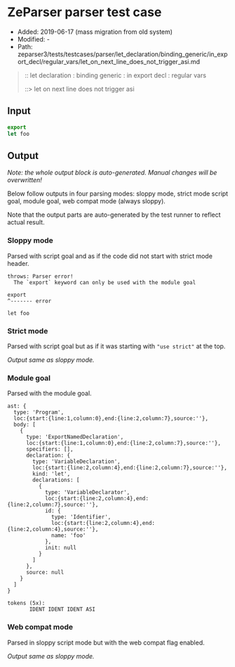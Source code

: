 # ZeParser parser test case

- Added: 2019-06-17 (mass migration from old system)
- Modified: -
- Path: zeparser3/tests/testcases/parser/let_declaration/binding_generic/in_export_decl/regular_vars/let_on_next_line_does_not_trigger_asi.md

> :: let declaration : binding generic : in export decl : regular vars
>
> ::> let on next line does not trigger asi

## Input

`````js
export
let foo
`````

## Output

_Note: the whole output block is auto-generated. Manual changes will be overwritten!_

Below follow outputs in four parsing modes: sloppy mode, strict mode script goal, module goal, web compat mode (always sloppy).

Note that the output parts are auto-generated by the test runner to reflect actual result.

### Sloppy mode

Parsed with script goal and as if the code did not start with strict mode header.

`````
throws: Parser error!
  The `export` keyword can only be used with the module goal

export
^------- error

let foo
`````

### Strict mode

Parsed with script goal but as if it was starting with `"use strict"` at the top.

_Output same as sloppy mode._

### Module goal

Parsed with the module goal.

`````
ast: {
  type: 'Program',
  loc:{start:{line:1,column:0},end:{line:2,column:7},source:''},
  body: [
    {
      type: 'ExportNamedDeclaration',
      loc:{start:{line:1,column:0},end:{line:2,column:7},source:''},
      specifiers: [],
      declaration: {
        type: 'VariableDeclaration',
        loc:{start:{line:2,column:4},end:{line:2,column:7},source:''},
        kind: 'let',
        declarations: [
          {
            type: 'VariableDeclarator',
            loc:{start:{line:2,column:4},end:{line:2,column:7},source:''},
            id: {
              type: 'Identifier',
              loc:{start:{line:2,column:4},end:{line:2,column:4},source:''},
              name: 'foo'
            },
            init: null
          }
        ]
      },
      source: null
    }
  ]
}

tokens (5x):
       IDENT IDENT IDENT ASI
`````


### Web compat mode

Parsed in sloppy script mode but with the web compat flag enabled.

_Output same as sloppy mode._
